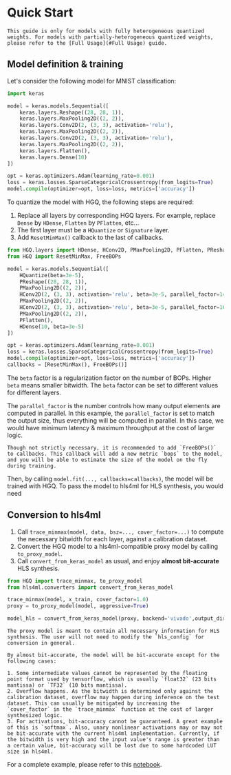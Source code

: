 # Quick Start

```{warning}
This guide is only for models with fully heterogeneous quantized weights. For models with partially-heterogeneous quantized weights, please refer to the [Full Usage](#Full Usage) guide.
```

## Model definition & training

Let's consider the following model for MNIST classification:

```python
import keras

model = keras.models.Sequential([
    keras.layers.Reshape((28, 28, 1)),
    keras.layers.MaxPooling2D((2, 2)),
    keras.layers.Conv2D(2, (3, 3), activation='relu'),
    keras.layers.MaxPooling2D((2, 2)),
    keras.layers.Conv2D(2, (3, 3), activation='relu'),
    keras.layers.MaxPooling2D((2, 2)),
    keras.layers.Flatten(),
    keras.layers.Dense(10)
])

opt = keras.optimizers.Adam(learning_rate=0.001)
loss = keras.losses.SparseCategoricalCrossentropy(from_logits=True)
model.compile(optimizer=opt, loss=loss, metrics=['accuracy'])

```

To quantize the model with HGQ, the following steps are required:

1. Replace all layers by corresponding HGQ layers. For example, replace `Dense` by `HDense`, `Flatten` by `PFlatten`, etc...
2. The first layer must be a `HQuantize` or `Signature` layer.
3. Add `ResetMinMax()` callback to the last of callbacks.

``` python
from HGQ.layers import HDense, HConv2D, PMaxPooling2D, PFlatten, PReshape, HQuantize
from HGQ import ResetMinMax, FreeBOPs

model = keras.models.Sequential([
    HQuantize(beta=3e-5),
    PReshape((28, 28, 1)),
    PMaxPooling2D((2, 2)),
    HConv2D(2, (3, 3), activation='relu', beta=3e-5, parallel_factor=144),
    PMaxPooling2D((2, 2)),
    HConv2D(2, (3, 3), activation='relu', beta=3e-5, parallel_factor=16),
    PMaxPooling2D((2, 2)),
    PFlatten(),
    HDense(10, beta=3e-5)
])

opt = keras.optimizers.Adam(learning_rate=0.001)
loss = keras.losses.SparseCategoricalCrossentropy(from_logits=True)
model.compile(optimizer=opt, loss=loss, metrics=['accuracy'])
callbacks = [ResetMinMax(), FreeBOPs()]
```

The `beta` factor is a regularization factor on the number of BOPs. Higher `beta` means smaller bitwidth. The `beta` factor can be set to different values for different layers.

The `parallel_factor` is the number controls how many output elements are computed in parallel. In this example, the `parallel_factor` is set to match the output size, thus everything will be computed in parallel. In this case, we would have minimum latency & maximum throughput at the cost of larger logic.

```{tip}
Though not strictly necessary, it is recommended to add `FreeBOPs()` to callbacks. This callback will add a new metric `bops` to the model, and you will be able to estimate the size of the model on the fly during training.
```

Then, by calling `model.fit(..., callbacks=callbacks)`, the model will be trained with HGQ. To pass the model to hls4ml for HLS synthesis, you would need

## Conversion to hls4ml

1. Call `trace_minmax(model, data, bsz=..., cover_factor=...)` to compute the necessary bitwidth for each layer, against a calibration dataset.
2. Convert the HGQ model to a hls4ml-compatible proxy model by calling `to_proxy_model`.
3. Call `convert_from_keras_model` as usual, and enjoy **almost bit-accurate** HLS synthesis.

```python
from HGQ import trace_minmax, to_proxy_model
from hls4ml.converters import convert_from_keras_model

trace_minmax(model, x_train, cover_factor=1.0)
proxy = to_proxy_model(model, aggressive=True)

model_hls = convert_from_keras_model(proxy, backend='vivado',output_dir=... ,part=...)
```

```{tip}
The proxy model is meant to contain all necessary information for HLS synthesis. The user will not need to modify the `hls_config` for conversion in general.
```

```{note}
By almost bit-accurate, the model will be bit-accurate except for the following cases:

1. Some intermediate values cannot be represented by the floating point format used by tensorflow, which is usually `float32` (23 bits mantissa) or `TF32` (10 bits mantissa).
2. Overflow happens. As the bitwidth is determined only against the calibration dataset, overflow may happen during inference on the test dataset. This can usually be mitigated by increasing the `cover_factor` in the `trace_minmax` function at the cost of larger synthesized logic.
3. For activations, bit-accuracy cannot be guaranteed. A great example of this is `softmax`. Also, unary nonlinear activations may or may not be bit-accurate with the current hls4ml implementation. Currently, if the bitwidth is very high and the input value's range is greater than a certain value, bit-accuracy will be lost due to some hardcoded LUT size in hls4ml.
```

For a complete example, please refer to this [notebook](https://github.com/calad0i/HGQ/tree/master/examples/mnist.ipynb).
